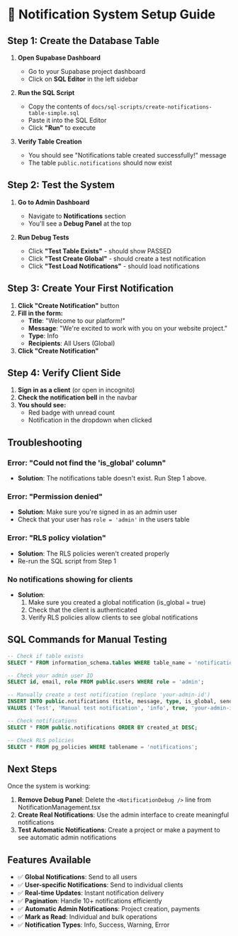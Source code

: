 # 🔔 Notification System Setup Guide

## Step 1: Create the Database Table

1. **Open Supabase Dashboard**

   - Go to your Supabase project dashboard
   - Click on **SQL Editor** in the left sidebar

2. **Run the SQL Script**

   - Copy the contents of `docs/sql-scripts/create-notifications-table-simple.sql`
   - Paste it into the SQL Editor
   - Click **"Run"** to execute

3. **Verify Table Creation**
   - You should see "Notifications table created successfully!" message
   - The table `public.notifications` should now exist

## Step 2: Test the System

1. **Go to Admin Dashboard**

   - Navigate to **Notifications** section
   - You'll see a **Debug Panel** at the top

2. **Run Debug Tests**
   - Click **"Test Table Exists"** - should show PASSED
   - Click **"Test Create Global"** - should create a test notification
   - Click **"Test Load Notifications"** - should load notifications

## Step 3: Create Your First Notification

1. **Click "Create Notification"** button
2. **Fill in the form:**
   - **Title**: "Welcome to our platform!"
   - **Message**: "We're excited to work with you on your website project."
   - **Type**: Info
   - **Recipients**: All Users (Global)
3. **Click "Create Notification"**

## Step 4: Verify Client Side

1. **Sign in as a client** (or open in incognito)
2. **Check the notification bell** in the navbar
3. **You should see:**
   - Red badge with unread count
   - Notification in the dropdown when clicked

## Troubleshooting

### Error: "Could not find the 'is_global' column"

- **Solution**: The notifications table doesn't exist. Run Step 1 above.

### Error: "Permission denied"

- **Solution**: Make sure you're signed in as an admin user
- Check that your user has `role = 'admin'` in the users table

### Error: "RLS policy violation"

- **Solution**: The RLS policies weren't created properly
- Re-run the SQL script from Step 1

### No notifications showing for clients

- **Solution**:
  1. Make sure you created a global notification (is_global = true)
  2. Check that the client is authenticated
  3. Verify RLS policies allow clients to see global notifications

## SQL Commands for Manual Testing

```sql
-- Check if table exists
SELECT * FROM information_schema.tables WHERE table_name = 'notifications';

-- Check your admin user ID
SELECT id, email, role FROM public.users WHERE role = 'admin';

-- Manually create a test notification (replace 'your-admin-id')
INSERT INTO public.notifications (title, message, type, is_global, sender_id)
VALUES ('Test', 'Manual test notification', 'info', true, 'your-admin-id');

-- Check notifications
SELECT * FROM public.notifications ORDER BY created_at DESC;

-- Check RLS policies
SELECT * FROM pg_policies WHERE tablename = 'notifications';
```

## Next Steps

Once the system is working:

1. **Remove Debug Panel**: Delete the `<NotificationDebug />` line from NotificationManagement.tsx
2. **Create Real Notifications**: Use the admin interface to create meaningful notifications
3. **Test Automatic Notifications**: Create a project or make a payment to see automatic admin notifications

## Features Available

- ✅ **Global Notifications**: Send to all users
- ✅ **User-specific Notifications**: Send to individual clients
- ✅ **Real-time Updates**: Instant notification delivery
- ✅ **Pagination**: Handle 10+ notifications efficiently
- ✅ **Automatic Admin Notifications**: Project creation, payments
- ✅ **Mark as Read**: Individual and bulk operations
- ✅ **Notification Types**: Info, Success, Warning, Error
